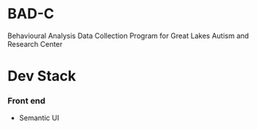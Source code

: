 # BAD-C

Behavioural Analysis Data Collection Program for Great Lakes Autism and Research Center

# Dev Stack
### Front end
- Semantic UI
